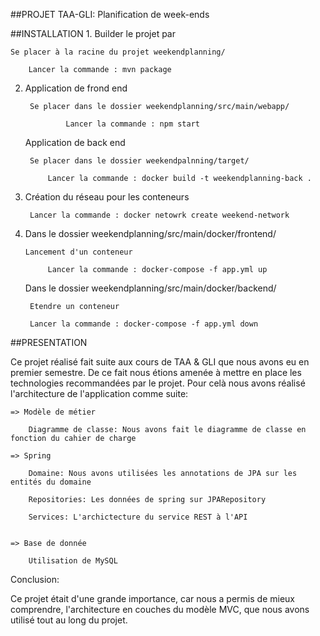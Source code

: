 ##PROJET TAA-GLI: Planification de week-ends


##INSTALLATION
1.
   Builder le projet par
   
   	Se placer à la racine du projet weekendplanning/

		Lancer la commande : mvn package

2.
   Application de frond end

	   	Se placer dans le dossier weekendplanning/src/main/webapp/

				Lancer la commande : npm start

   Application de back end

		Se placer dans le dossier weekendpalnning/target/

			Lancer la commande : docker build -t weekendplanning-back .
			
3.
   Création du réseau pour les conteneurs 

		Lancer la commande : docker netowrk create weekend-network
	
4.
   Dans le dossier weekendplanning/src/main/docker/frontend/

	   Lancement d'un conteneur

			Lancer la commande : docker-compose -f app.yml up


   Dans le dossier weekendplanning/src/main/docker/backend/

		Etendre un conteneur

		Lancer la commande : docker-compose -f app.yml down
		

##PRESENTATION

Ce projet réalisé fait suite aux cours de TAA & GLI que nous avons eu en premier semestre. De ce fait nous étions amenée à mettre en place 
les technologies recommandées par le projet. Pour celà nous avons réalisé l'architecture de l'application comme suite:

	=> Modèle de métier 
	
		Diagramme de classe: Nous avons fait le diagramme de classe en fonction du cahier de charge
		
	=> Spring 

		Domaine: Nous avons utilisées les annotations de JPA sur les entités du domaine

		Repositories: Les données de spring sur JPARepository

		Services: L'archictecture du service REST à l'API
		
	
	=> Base de donnée
		
		Utilisation de MySQL
		
		
Conclusion:

Ce projet était d'une grande importance, car nous a permis de mieux comprendre, l'architecture en couches du modèle MVC, 
que nous avons utilisé tout au long du projet. 
